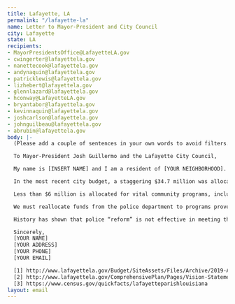 ```yaml
---
title: Lafayette, LA
permalink: "/lafayette-la"
name: Letter to Mayor-President and City Council
city: Lafayette
state: LA
recipients:
- MayorPresidentsOffice@LafayetteLA.gov
- cwingerter@lafayettela.gov
- nanettecook@lafayettela.gov
- andynaquin@lafayettela.gov
- patricklewis@lafayettela.gov
- lizhebert@lafayettela.gov
- glennlazard@lafayettela.gov
- hconway@LafayetteLA.gov
- bryantabor@lafayettela.gov
- kevinnaquin@lafayettela.gov
- joshcarlson@lafayettela.gov
- johnguilbeau@lafayettela.gov
- abrubin@lafayettela.gov
body: |-
  (Please add a couple of sentences in your own words to avoid filters. )

  To Mayor-President Josh Guillermo and the Lafayette City Council,

  My name is [INSERT NAME] and I am a resident of [YOUR NEIGHBORHOOD]. I am writing to demand that the Lafayette City Council adopt a budget that prioritizes community well-being, and redirects funding away from the police.

  In the most recent city budget, a staggering $34.7 million was allocated to the Lafayette Police Department [1]. Louisiana also has the highest incarceration rate in the nation, which disproportionately affects Black residents (over 60% of incarcerated individuals in Louisiana were Black as of the 2010 U.S. Census).

  Less than $6 million is allocated for vital community programs, including employment support programs, social services, and economic and housing assistance provided by the Office of Community Development [1]. The current city budget conveys that law enforcement is almost six times more important than community development. I do not believe that this aligns with most residents' values or indicates that we are, per our Vision Statement, a “caring community of families, friends and neighbors who bring a can-do attitude toward bettering the community” [2].

  We must reallocate funds from the police department to programs proven to more effectively promote a safe and equitable community and that address economic disparities, including Lafayette's 15% poverty rate [3]. Suitable programs could include community-based mental health services, substance abuse treatment services, affordable housing programs, and more. I demand a budget that reflects the actual needs of Lafayette residents.

  History has shown that police “reform” is not effective in meeting these goals. We must take a hard look at the ways that the current system in place fails to serve–and in fact, actively harms–our community, and come together to reimagine the role of police in our city. I strongly urge you to remove funding from police departments and reallocate it to social services that make a meaningful difference for the citizens of Lafayette.

  Sincerely,
  [YOUR NAME]
  [YOUR ADDRESS]
  [YOUR PHONE]
  [YOUR EMAIL]

  [1] http://www.lafayettela.gov/Budget/SiteAssets/Files/Archive/2019-ADOPTED-BUDGET-Document.pdf
  [2] http://www.lafayettela.gov/ComprehensivePlan/Pages/Vision-Statement
  [3] https://www.census.gov/quickfacts/lafayetteparishlouisiana
layout: email
---
```


